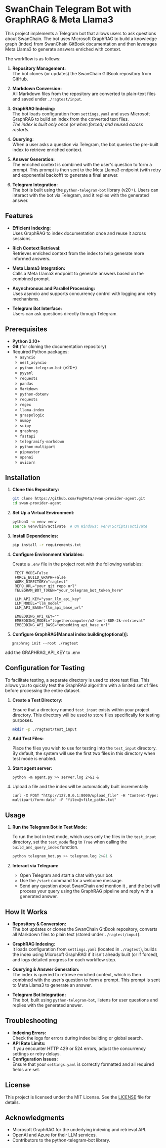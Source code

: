 # SwanChain Telegram Bot with GraphRAG & Meta Llama3

This project implements a Telegram bot that allows users to ask questions about SwanChain. The bot uses Microsoft GraphRAG to build a knowledge graph (index) from SwanChain GitBook documentation and then leverages Meta Llama3 to generate answers enriched with context.

The workflow is as follows:

1. **Repository Management:**  
   The bot clones (or updates) the SwanChain GitBook repository from GitHub.

2. **Markdown Conversion:**  
   All Markdown files from the repository are converted to plain-text files and saved under `./ragtest/input`.

3. **GraphRAG Indexing:**  
   The bot loads configuration from `settings.yaml` and uses Microsoft GraphRAG to build an index from the converted text files.  
   *The index is built only once (or when forced) and reused across restarts.*

4. **Querying:**  
   When a user asks a question via Telegram, the bot queries the pre-built index to retrieve enriched context.

5. **Answer Generation:**  
   The enriched context is combined with the user's question to form a prompt. This prompt is then sent to the Meta Llama3 endpoint (with retry and exponential backoff) to generate a final answer.

6. **Telegram Integration:**  
   The bot is built using the `python-telegram-bot` library (v20+). Users can interact with the bot via Telegram, and it replies with the generated answer.

## Features

- **Efficient Indexing:**  
  Uses GraphRAG to index documentation once and reuse it across sessions.
  
- **Rich Context Retrieval:**  
  Retrieves enriched context from the index to help generate more informed answers.
  
- **Meta Llama3 Integration:**  
  Calls a Meta Llama3 endpoint to generate answers based on the combined prompt.
  
- **Asynchronous and Parallel Processing:**  
  Uses asyncio and supports concurrency control with logging and retry mechanisms.
  
- **Telegram Bot Interface:**  
  Users can ask questions directly through Telegram.

## Prerequisites

- **Python 3.10+**
- **Git** (for cloning the documentation repository)
- Required Python packages:
  - `asyncio`
  - `nest_asyncio`
  - `python-telegram-bot` (v20+)
  - `pyyaml`
  - `requests`
  - `pandas`
  - `Markdown`
  - `python-dotenv`
  - `requests`
  - `regex`
  - `llama-index`
  - `graspologic`
  - `numpy`
  - `scipy`
  - `graphrag`
  - `fastapi`
  - `telegramify-markdown`
  - `python-multipart`
  - `pipmaster`
  - `openai`
  - `uvicorn`

## Installation

1. **Clone this Repository:**

   ```bash
   git clone https://github.com/FogMeta/swan-provider-agent.git
   cd swan-provider-agent
   ```

2. **Set Up a Virtual Environment:**

   ```bash
   python3 -m venv venv
   source venv/bin/activate  # On Windows: venv\Scripts\activate
   ```

3. **Install Dependencies:**

   ```bash
   pip install -r requirements.txt
   
   ```

4. **Configure Environment Variables:**

   Create a `.env` file in the project root with the following variables:
   ```
    TEST_MODE=False
    FORCE_BUILD_GRAPH=False
    WORK_DIRECTORY="ragtest"
    REPO_URL="your git repo url"
    TELEGRAM_BOT_TOKEN="your_telegram_bot_token_here"
    
    LLM_API_KEY="your_llm_api_key"
    LLM_MODEL="llm_model"
    LLM_API_BASE="llm_api_base_url"
    
    EMBEDDING_API_KEY=""
    EMBEDDING_MODEL="togethercomputer/m2-bert-80M-2k-retrieval"
    EMBEDDING_API_BASE="embedding_api_base_url"
   ```

5. **Configure GraphRAG[Manual index building(optional)]:**
```
   graphrag init --root ./ragtest
```
 add the GRAPHRAG_API_KEY to .env

## Configuration for Testing

To facilitate testing, a separate directory is used to store test files. This allows you to quickly test the GraphRAG algorithm with a limited set of files before processing the entire dataset.

1. **Create a Test Directory:**

   Ensure that a directory named `test_input` exists within your project directory. This directory will be used to store files specifically for testing purposes.

   ```bash
   mkdir -p ./ragtest/test_input
   ```

2. **Add Test Files:**

   Place the files you wish to use for testing into the `test_input` directory. By default, the system will use the first two files in this directory when test mode is enabled.

3. **Start agent server:**
   ```
   python -m agent.py >> server.log 2>&1 &
   ```
4. Upload a file and the index will be automatically built incrementally
   ```
   curl -X POST "http://127.0.0.1:8000/upload_file" -H "Content-Type: multipart/form-data" -F "file=@<file_path>.txt"
   ```

## Usage

1. **Run the Telegram Bot in Test Mode:**

   To run the bot in test mode, which uses only the files in the `test_input` directory, set the `test_mode` flag to `True` when calling the `build_and_query_index` function.

   ```python
   python telegram_bot.py >> telegram.log 2>&1 &
   ```

2. **Interact via Telegram:**
    - Open Telegram and start a chat with your bot.
    - Use the `/start` command for a welcome message.
    - Send any question about SwanChain and mention it , and the bot will process your query using the GraphRAG pipeline and reply with a generated answer.

## How It Works

- **Repository & Conversion:**  
  The bot updates or clones the SwanChain GitBook repository, converts all Markdown files to plain text (stored under `./ragtest/input`).

- **GraphRAG Indexing:**  
  It loads configuration from `settings.yaml` (located in `./ragtest`), builds the index using Microsoft GraphRAG if it isn't already built (or if forced), and logs detailed progress for each workflow step.

- **Querying & Answer Generation:**  
  The index is queried to retrieve enriched context, which is then combined with the user's question to form a prompt. This prompt is sent to Meta Llama3 to generate an answer.

- **Telegram Bot Integration:**  
  The bot, built using `python-telegram-bot`, listens for user questions and replies with the generated answer.

## Troubleshooting

- **Indexing Errors:**  
  Check the logs for errors during index building or global search.
- **API Rate Limits:**  
  If you encounter HTTP 429 or 524 errors, adjust the concurrency settings or retry delays.
- **Configuration Issues:**  
  Ensure that your `settings.yaml` is correctly formatted and all required fields are set.

## License

This project is licensed under the MIT License. See the [LICENSE](LICENSE) file for details.

## Acknowledgments

- Microsoft GraphRAG for the underlying indexing and retrieval API.
- OpenAI and Azure for their LLM services.
- Contributors to the python-telegram-bot library.

```

